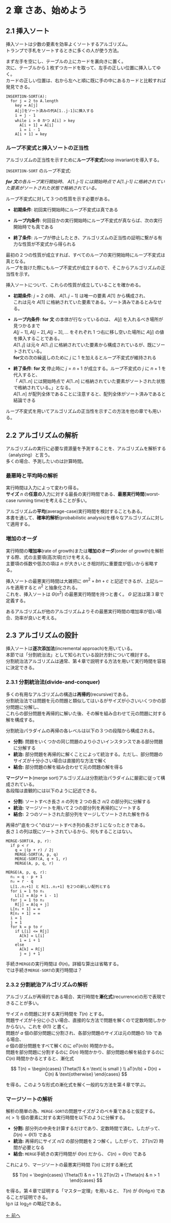 # 2 章 さあ、始めよう

## 2.1 挿入ソート

挿入ソートは少数の要素を効率よくソートするアルゴリズム。  
トランプで手札をソートするときに多くの人が使う方法。

まず左手を空にし、テーブルの上にカードを裏向きに置く。  
次に、テーブルから１枚ずつカードを取って、左手の正しい位置に挿入してゆく。  
カードの正しい位置は、右から左へと順に既に手の中にあるカードと比較すれば発見できる。

```pseudo
INSERTION-SORT(A):
  for j = 2 to A.length
    key = A[j]
    A[j]をソート済みの列A[1..j-1]に挿入する
    i = j - 1
    while i > 0 かつ A[i] > key
      A[i + 1] = A[i]
      i = i - 1
    A[i + 1] = key
```

### ループ不変式と挿入ソートの正当性

アルゴリズムの正当性を示すために**ループ不変式**(loop invariant)を導入する。

`INSERTION-SORT` のループ不変式:

<i>**for 文**の各ループ実行開始時、 $\textit{A[1..j-1]}$ には開始時点で $\textit{A[1..j-1]}$ に格納されていた要素がソートされた状態で格納されている。</i>

ループ不変式に対して３つの性質を示す必要がある。

- **初期条件**: 初回実行開始時にループ不変式は真である

- **ループ内条件**: 何回目かの実行開始時にループ不変式が真ならば、次の実行開始時でも真である

- **終了条件**: ループが停止したとき、アルゴリズムの正当性の証明に繋がる有力な性質が不変式から得られる

最初の２つの性質が成立すれば、すべてのループの実行開始時にループ不変式は真となる。  
ループを抜けた際にもループ不変式が成立するので、そこからアルゴリズムの正当性を示す。

挿入ソートについて、これらの性質が成立していることを確かめる。

- **初期条件**: $j=2$ の時、 $A[1..j-1]$ は唯一の要素 $A[1]$ から構成され、  
  これは元々 $A[1]$ に格納されていた要素である。ソート済みであるとみなせる。

- **ループ内条件**: **for 文** の本体が行なっているのは、 $A[j]$ を入れるべき場所が見つかるまで  
  $A[j-1],A[j-2],A[j-3],...$ をそれぞれ 1 つ右に移し空いた場所に $A[j]$ の値を挿入することである。  
  $A[1..j]$ は元々 $A[1..j]$ に格納されていた要素から構成されているが、既にソートされている。  
  **for**文の次の繰返しのために $j$ に $1$ を加えるとループ不変式が維持される

- **終了条件**: **for 文** 停止時に $j = n + 1$ が成立する。ループ不変式の $j$ に $n + 1$ を代入すると、  
  「 $A[1..n]$ には開始時点で $A[1..n]$ に格納されていた要素がソートされた状態で格納されている。」となる。  
  $A[1..n]$ が配列全体であることに注意すると、配列全体がソート済みであると結論できる

ループ不変式を用いてアルゴリズムの正当性を示すこの方法を他の章でも用いる。

## 2.2 アルゴリズムの解析

アルゴリズムの実行に必要な資源量を予測することを、アルゴリズムを解析する（analyzing）と言う。  
多くの場合、予測したいのは計算時間。

### 最悪時と平均時の解析

実行時間は入力によって変わり得る。  
**サイズ** $n$ の**任意の**入力に対する最長の実行時間である、**最悪実行時間**(worst-case running time)を考えることが多い。

アルゴリズムの**平均**(average-case)実行時間を検討することもある。  
本書を通して、**確率的解析**(probabilistic analysis)を様々なアルゴリズムに対して適用する。

### 増加のオーダ

実行時間の**増加率**(rate of growth)または**増加のオーダ**(order of growth)を解析する際、式の主要項(高次項)だけを考える。  
主要項の係数や低次の項は $n$ が大きいとき相対的に重要度が低いから省略する。

挿入ソートの最悪実行時間は大雑把に $an^2 + bn + c$ と記述できるが、上記ルールを適用すると $n^2$ と抽象化される。  
これを、挿入ソートは $\Theta(n^2)$ の最悪実行時間を持つと書く。 $\Theta$ 記法は第３章で定義する。

あるアルゴリズムが他のアルゴリズムよりその最悪実行時間の増加率が低い場合、効率が良いと考える。

## 2.3 アルゴリズムの設計

挿入ソートは**逐次添加法**(incremental approach)を用いている。  
本節では「分割統治法」として知られている設計方針について検討する。  
分割統治法アルゴリズムは通常、第４章で説明する方法を用いて実行時間を容易に決定できる。

### 2.3.1 分割統治法(divide-and-conquer)

多くの有用なアルゴリズムの構造は**再帰的**(recursive)である。  
分割統治法では問題を元の問題と類似してはいるがサイズが小さいいくつかの部分問題に分解し、  
これらの部分問題を再帰的に解いた後、その解を組み合わせて元の問題に対する解を構成する。

分割統治パラダイムの再帰の各レベルは以下の３つの段階から構成される。

- **分割:** 問題をいくつかの同じ問題のより小さいインスタンスである部分問題に分解する
- **統治:** 部分問題を再帰的に解くことによって統治する。ただし、部分問題のサイズが十分小さい場合は直接的な方法で解く
- **結合:** 部分問題の解を組み合わせて元の問題の解を得る

**マージソート**(merge sort)アルゴリズムは分割統治パラダイムに厳密に従って構成されている。  
各段階は直観的には以下のように記述できる。

- **分割:** ソートすべき長さ $n$ の列を２つの長さ $n/2$ の部分列に分解する
- **統治:** マージソートを用いて２つの部分列を再帰的にソートする
- **結合:** ２つのソートされた部分列をマージしてソートされた解を作る

再帰が"底をつく"のはソートすべき列の長さが１になったときである。  
長さ１の列は既にソートされているから、何もすることはない。

```pseudo
MERGE-SORT(A, p, r):
  if p < r
    q = ⌊(p + r) / 2⌋
    MERGE-SORT(A, p, q)
    MERGE-SORT(A, q + 1, r)
    MERGE(A, p, q, r)
```

```pseudo
MERGE(A, p, q, r):
  n₁ = q - p + 1
  n₂ = r - q
  L[1..n₁+1] と R[1..n₂+1] を2つの新しい配列とする
  for i = 1 to n₁
    L[i] = A[p + i - 1]
  for j = 1 to n₂
    R[j] = A[q + j]
  L[n₁ + 1] = ∞
  R[n₂ + 1] = ∞
  i = 1
  j = 1
  for k = p to r
    if L[i] <= R[j]
      A[k] = L[i]
      i = i + 1
    else
      A[k] = R[j]
      j = j + 1
```

手続き`MERGE`の実行時間は $\Theta(n)$。詳細な算出は省略する。  
では手続き`MERGE-SORT`の実行時間は？

### 2.3.2 分割統治アルゴリズムの解析

アルゴリズムが再帰的である場合、実行時間を**漸化式**(recurrence)の形で表現できることが多い。

サイズ $n$ の問題に対する実行時間を $T(n)$ とする。  
問題サイズが十分に小さい場合、直接的な方法で問題を解くので定数時間しかかからない。これを $\Theta(1)$ と書く。  
問題が $a$ 個の部分問題に分割され、各部分問題のサイズは元の問題の $1/b$ である場合、  
$a$ 個の部分問題をすべて解くのに $aT(n/b)$ 時間かかる。  
問題を部分問題に分割するのに $D(n)$ 時間かかり、部分問題の解を結合するのに $C(n)$ 時間かかるとすると、漸化式

$$
  T(n) = \begin{cases}
    \Theta(1) & n \text{ is small } \\
    aT(n/b) + D(n) + C(n) & \text{otherwise}
  \end{cases}
$$

を得る。このような形式の漸化式を解く一般的な方法を第４章で学ぶ。

### マージソートの解析

解析の簡単の為、`MERGE-SORT`の問題サイズが２のベキ乗であると仮定する。  
$n(>1)$ 個の要素に対する実行時間を以下のように分解する。

- **分割:** 部分列の中央を計算するだけであり、定数時間で済む。したがって、 $D(n) = \Theta(1)$ である
- **統治:** 再帰的にサイズ $n/2$ の部分問題を２つ解く。したがって、 $2T(n/2)$ 時間が必要となる
- **結合:** `MERGE`手続きの実行時間が $\Theta(n)$ だから、 $C(n) = \Theta(n)$ である

これにより、マージソートの最悪実行時間 $T(n)$ に対する漸化式

$$
  T(n) = \begin{cases}
    \Theta(1) & n = 1 \\
    2T(n/2) + \Theta(n) & n > 1
  \end{cases}
$$

を得る。第４章で証明する「マスター定理」を用いると、 $T(n)$ が $\Theta(n\lg n)$ であることが証明できる。  
$\lg n$ は $\log_2 n$ の略記である。

[← 前へ](../ch01/note.md)

